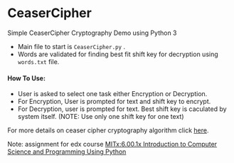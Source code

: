 # CeaserCipher
Simple CeaserCipher Cryptography Demo using Python 3

* Main file to start is `CeaserCipher.py` .
* Words are validated for finding best fit shift key for decryption using `words.txt` file.


#### How To Use:
* User is asked to select one task either Encryption or Decryption.
* For Encryption, User is prompted for text and shift key to encrypt.
* For Decryption, user is prompted for text. Best shift key is caculated by system itself.
(NOTE: Use only one shift key for one text) 


For more details on ceaser cipher cryptography algorithm click [here](https://en.wikipedia.org/wiki/Caesar_cipher).

Note: assignment for edx course [MITx:6.00.1x Introduction to Computer Science and Programming Using Python](https://courses.edx.org/courses/course-v1:MITx+6.00.1x_6+2T2015/course/)
